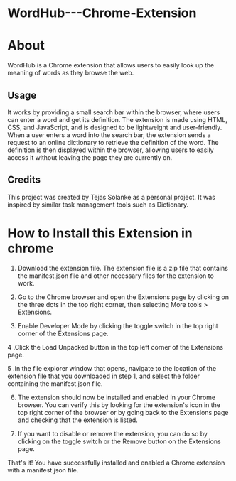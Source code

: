 # WordHub---Chrome-Extension

# About

WordHub is a Chrome extension that allows users to easily look up the meaning of words as they browse the web.

## Usage

It works by providing a small search bar within the browser, where users can enter a word and get its definition. The extension is made using HTML, CSS, and JavaScript, and is designed to be lightweight and user-friendly. When a user enters a word into the search bar, the extension sends a request to an online dictionary to retrieve the definition of the word. The definition is then displayed within the browser, allowing users to easily access it without leaving the page they are currently on.

## Credits

This project was created by Tejas Solanke as a personal project. It was inspired by similar task management tools such as Dictionary.


# How to Install this Extension in chrome 

1. Download the extension file. The extension file is a zip file that contains the manifest.json file and other necessary files for the extension to work.

2. Go to the Chrome browser and open the Extensions page by clicking on the three dots in the top right corner, then selecting More tools > Extensions.

3. Enable Developer Mode by clicking the toggle switch in the top right corner of the Extensions page.

4 .Click the Load Unpacked button in the top left corner of the Extensions page.

5 .In the file explorer window that opens, navigate to the location of the extension file that you downloaded in step 1, and select the folder containing the manifest.json file.

6. The extension should now be installed and enabled in your Chrome browser. You can verify this by looking for the extension's icon in the top right corner of the browser or by going back to the Extensions page and checking that the extension is listed.

7. If you want to disable or remove the extension, you can do so by clicking on the toggle switch or the Remove button on the Extensions page.

That's it! You have successfully installed and enabled a Chrome extension with a manifest.json file.
